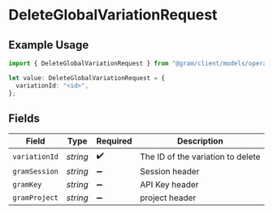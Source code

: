 # DeleteGlobalVariationRequest

## Example Usage

```typescript
import { DeleteGlobalVariationRequest } from "@gram/client/models/operations";

let value: DeleteGlobalVariationRequest = {
  variationId: "<id>",
};
```

## Fields

| Field                             | Type                              | Required                          | Description                       |
| --------------------------------- | --------------------------------- | --------------------------------- | --------------------------------- |
| `variationId`                     | *string*                          | :heavy_check_mark:                | The ID of the variation to delete |
| `gramSession`                     | *string*                          | :heavy_minus_sign:                | Session header                    |
| `gramKey`                         | *string*                          | :heavy_minus_sign:                | API Key header                    |
| `gramProject`                     | *string*                          | :heavy_minus_sign:                | project header                    |
